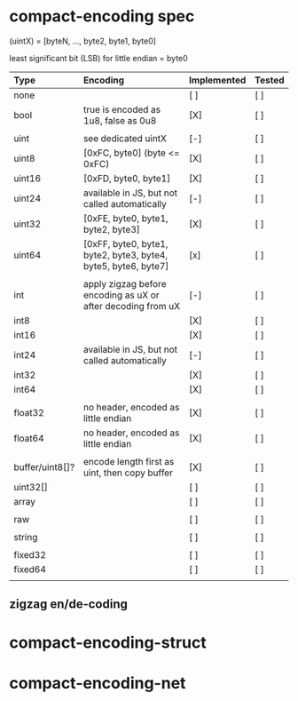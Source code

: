 # compact-encoding spec


(uintX) = [byteN, ..., byte2, byte1, byte0]

least significant bit (LSB) for little endian = byte0

| Type            | Encoding                                                       | Implemented | Tested |
|:----------------|:---------------------------------------------------------------|-------------|--------|
| none            |                                                                | [ ]         | [ ]    |
| bool            | true is encoded as 1u8, false as 0u8                           | [X]         | [ ]    |
|                 |                                                                |             |        |
| uint            | see dedicated uintX                                            | [-]         | [ ]    |
| uint8           | [0xFC, byte0] (byte <= 0xFC)                                   | [X]         | [ ]    |
| uint16          | [0xFD, byte0, byte1]                                           | [X]         | [ ]    |
| uint24          | available in JS, but not called automatically                  | [-]         | [ ]    |
| uint32          | [0xFE, byte0, byte1, byte2, byte3]                             | [X]         | [ ]    |
| uint64          | [0xFF, byte0, byte1, byte2, byte3, byte4, byte5, byte6, byte7] | [x]         | [ ]    |
|                 |                                                                |             |        |
| int             | apply zigzag before encoding as uX or after decoding from uX   | [-]         | [ ]    |
| int8            |                                                                | [X]         | [ ]    |
| int16           |                                                                | [X]         | [ ]    |
| int24           | available in JS, but not called automatically                  | [-]         | [ ]    |
| int32           |                                                                | [X]         | [ ]    |
| int64           |                                                                | [X]         | [ ]    |
|                 |                                                                |             |        |
| float32         | no header, encoded as little endian                            | [X]         | [ ]    |
| float64         | no header, encoded as little endian                            | [X]         | [ ]    |
|                 |                                                                |             |        |
| buffer/uint8[]? | encode length first as uint, then copy buffer                  | [X]         | [ ]    |
| uint32[]        |                                                                | [ ]         | [ ]    |
| array           |                                                                | [ ]         | [ ]    |
|                 |                                                                |             |        |
| raw             |                                                                | [ ]         | [ ]    |
|                 |                                                                |             |        |
| string          |                                                                | [ ]         | [ ]    |
|                 |                                                                |             |        |
| fixed32         |                                                                | [ ]         | [ ]    |
| fixed64         |                                                                | [ ]         | [ ]    |
|                 |                                                                |             |        |

## zigzag en/de-coding

# compact-encoding-struct

# compact-encoding-net
